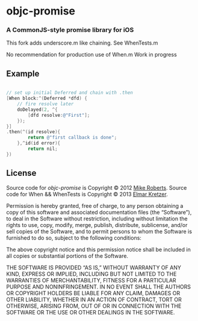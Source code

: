# objc-promise
### A CommonJS-style promise library for iOS

This fork adds underscore.m like chaining.
See WhenTests.m

No recommendation for production use of When.m
Work in progress

## Example

```objectivec

// set up initial Deferred and chain with .then
[When block:^(Deferred *dfd) {
	// fire resolve later
	doDelayed(2, ^{
        [dfd resolve:@"First"];
    });
}]
.then(^(id resolve){
        return @"first callback is done";
    },^id(id error){
        return nil;
})
```

## License

Source code for _objc-promise_ is Copyright © 2012 [Mike Roberts](mailto:mike@kik.com).
Source code for When && WhenTests is Copyright © 2013 [Elmar Kretzer](mailto:catchmoments@4ward.org).

Permission is hereby granted, free of charge, to any person obtaining a copy of this software and associated documentation files (the “Software”), to deal in the Software without restriction, including without limitation the rights to use, copy, modify, merge, publish, distribute, sublicense, and/or sell copies of the Software, and to permit persons to whom the Software is furnished to do so, subject to the following conditions:

The above copyright notice and this permission notice shall be included in all copies or substantial portions of the Software.

THE SOFTWARE IS PROVIDED “AS IS,” WITHOUT WARRANTY OF ANY KIND, EXPRESS OR IMPLIED, INCLUDING BUT NOT LIMITED TO THE WARRANTIES OF MERCHANTABILITY, FITNESS FOR A PARTICULAR PURPOSE AND NONINFRINGEMENT. IN NO EVENT SHALL THE AUTHORS OR COPYRIGHT HOLDERS BE LIABLE FOR ANY CLAIM, DAMAGES OR OTHER LIABILITY, WHETHER IN AN ACTION OF CONTRACT, TORT OR OTHERWISE, ARISING FROM, OUT OF OR IN CONNECTION WITH THE SOFTWARE OR THE USE OR OTHER DEALINGS IN THE SOFTWARE.

